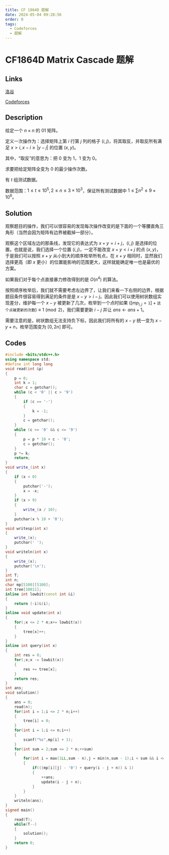 ```yaml
---
title: CF 1864D 题解
date: 2024-05-04 09:28:56
order: 0
tags:
  - Codeforces
  - 题解
---
```

<!---->
<!--more-->

# CF1864D Matrix Cascade 题解

## Links

[洛谷](https://www.luogu.com.cn/problem/CF1864D)

[Codeforces](codeforces.com/problemset/problem/1864/D)

## Description

给定一个 $n\times n$ 的 01 矩阵。

定义一次操作为：选择矩阵上第 $i$ 行第 $j$ 列的格子 $(i,j)$，将其取反，并取反所有满足 $x > i, x - i \ge |y - j|$ 的位置 $(x,y)$。

其中，“取反”的意思为：把 $0$ 变为 $1$，$1$ 变为 $0$。

求要把给定矩阵全变为 $0$ 的最少操作次数。

有 $t$ 组测试数据。

数据范围：$1\le t\le 10^5,2\le n\le 3\times10^3$，保证所有测试数据中 $1\le \sum n^2\le 9\times10^6$。

## Solution

观察题目的操作，我们可以很容易的发现每次操作改变的是下面的一个等腰直角三角形（当然会因为矩阵有边界被截掉一部分）。

观察这个区域左边的那条线，发现它的表达式为 $x + y = i + j$，$\left(i,j \right)$ 是选择的位置。也就是说，我们选择一个位置 $(i,j)$，一定不能改变 $x + y < i + j$ 的点 $(x,y)$，于是我们可以按照 $x + y$ 从小到大的顺序枚举所有点，在 $x + y$ 相同时，显然我们选择更高（即 $x$ 更小）的位置能影响的范围更大，这样就能确定唯一也是最优的方案。

如果我们对于每个点直接暴力修改得到的是 $O(n^4)$ 的算法。

按照顺序枚举后，我们就不需要考虑左边界了，让我们来看一下右侧的边界，根据题目条件很容易得到满足的条件是是 $x - y > i - j$。因此我们可以使用树状数组实现差分，维护每一个 $x - y$ 被更新了几次，枚举到一个点时如果 $\left([mp_{i,j} = \texttt{1}] + \texttt{这个点被更新的次数}\right) \equiv 1 \pmod 2$，我们需要更新 $i - j$ 并让 $ans \gets ans + 1$。

需要注意的是，树状数组无法支持负下标，因此我们将所有的 $x - y$ 统一变为 $x - y + n$，枚举范围变为 $[0,2n]$ 即可。


## Codes

```cpp
#include <bits/stdc++.h>
using namespace std;
#define int long long
void read(int &p)
{
    p = 0;
    int k = 1;
    char c = getchar();
    while (c < '0' || c > '9')
    {
        if (c == '-')
        {
            k = -1;
        }
        c = getchar();
    }
    while (c >= '0' && c <= '9')
    {
        p = p * 10 + c - '0';
        c = getchar();
    }
    p *= k;
    return;
}
void write_(int x)
{
    if (x < 0)
    {
        putchar('-');
        x = -x;
    }
    if (x > 9)
    {
        write_(x / 10);
    }
    putchar(x % 10 + '0');
}
void writesp(int x)
{
    write_(x);
    putchar(' ');
}
void writeln(int x)
{
    write_(x);
    putchar('\n');
}
int T;
int n;
char mp[5100][5100];
int tree[10011];
inline int lowbit(const int &i)
{
    return (-i)&(i);
}
inline void update(int x)
{
    for(;x <= 2 * n;x+= lowbit(x))
    {
        tree[x]++;
    }
}
inline int query(int x)
{
    int res = 0;
    for(;x;x -= lowbit(x))
    {
        res += tree[x];
    }
    return res;
}
int ans;
void solution()
{
    ans = 0;
    read(n);
    for(int i = 1;i <= 2 * n;i++)
    {
        tree[i] = 0;
    }
    for(int i = 1;i <= n;i++)
    {
        scanf("%s",mp[i] + 1);
    }
    for(int sum = 2;sum <= 2 * n;++sum)
    {
        for(int i = max(1LL,sum - n),j = min(n,sum - 1);i < sum && i <= n;i++,j--)
        {
            if(((mp[i][j] - '0') + query(i - j + n)) & 1)
            {
                ++ans;
                update(i - j + n);
            }
        }
    }
    writeln(ans);
}
signed main()
{
    read(T);
    while(T--)
    {
        solution();
    }
    return 0;
}
```